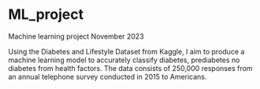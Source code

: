 # ML_project
Machine learning project November 2023

Using the Diabetes and Lifestyle Dataset from Kaggle, I aim to produce a machine learning model to accurately classify diabetes, prediabetes no diabetes from health factors.
The data consists of 250,000 responses from an annual telephone survey conducted in 2015 to Americans.
